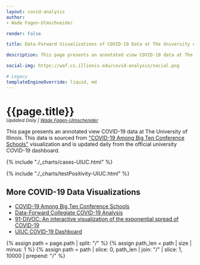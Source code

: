 ```yaml
---
layout: covid-analysis
author:
- Wade Fagen-Ulmschneider

render: False

title: Data-Forward Visualizations of COVID-19 Data at The University of Illinois

description: This page presents an annotated view COVID-19 data at The University of Illinois. This data is sourced from “COVID-19 Among Big Ten Conference Schools” visualization and is updated daily from the official university COVID-19 dashboard.

social-img: https://waf.cs.illinois.edu/covid-analysis/social.png

# Legacy
templateEngineOverride: liquid, md
---
```


<link rel="stylesheet" href="../css.css">

# {{page.title}}

<p style="margin-top: -20px; font-size: 12px;">
  <i>
    Updated Daily <span id="jhu-updated"></span> |
    <a href="https://waf.cs.illinois.edu/">Wade Fagen-Ulmschenider</a>
  </i>
</p>


This page presents an annotated view COVID-19 data at The University of Illinois.  This data is sourced from ["COVID-19 Among Big Ten Conference Schools"](https://waf.cs.illinois.edu/covid-19/) visualization and is updated daily from the official university COVID-19 dashboard.


<div id="sizer"></div>
{% include "./_charts/cases-UIUC.html" %}

{% include "./_charts/testPositivity-UIUC.html" %}



## More COVID-19 Data Visualizations

- [COVID-19 Among Big Ten Conference Schools](https://waf.cs.illinois.edu/covid-19/)
- [Data-Forward Collegiate COVID-19 Analysis](https://waf.cs.illinois.edu/covid-analysis/)
- [91-DIVOC: An interactive visualization of the exponential spread of COVID-19](https://91-divoc.com/pages/covid-visualization/)
- [UIUC COVID-19 Dashboard](https://go.illinois.edu/COVIDTestingData)


<script defer src="https://code.jquery.com/jquery-3.5.1.min.js" integrity="sha256-9/aliU8dGd2tb6OSsuzixeV4y/faTqgFtohetphbbj0=" crossorigin="anonymous"></script>
<script defer src="https://cdn.jsdelivr.net/npm/lodash@4.17.19/lodash.min.js" integrity="sha256-Jvh9+A4HNbbWsWl1Dw7kAzNsU3y8elGIjLnUSUNMtLg=" crossorigin="anonymous"></script>
<script defer src="https://d3js.org/d3.v5.min.js" crossorigin="anonymous"></script>

{% assign path = page.path | split: "/" %}
{% assign path_len = path | size | minus: 1 %}
{% assign path = path | slice: 0, path_len | join: "/" | slice: 1, 10000 | prepend: "/" %}

<script defer src="/static/js/d3-tip.js"></script>
<script defer src="/covid-19/src/updated.js"></script>
<script defer src="{{path}}/src/vv.js"></script>
